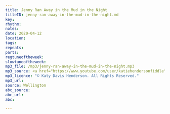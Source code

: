 ```yaml
---
title: Jenny Ran Away in the Mud in the Night
titleID: jenny-ran-away-in-the-mud-in-the-night.md
key:
rhythm:
notes:
date: 2020-04-12
location:
tags: 
repeats:
parts:
regtuneoftheweek:
slowtuneoftheweek:
mp3_file: /mp3/jenny-ran-away-in-the-mud-in-the-night.mp3
mp3_source: <a href="https://www.youtube.com/user/katiehendersonfiddle">Katy Davis Henderson</a>
mp3_licence: "© Katy Davis Henderson. All Rights Reserved."
mp3_url: 
source: Wellington
abc_source:
abc_url:
abc:

---
```

